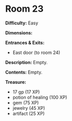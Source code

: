 # Room 23

**Difficulty:** Easy

**Dimensions:** 

**Entrances & Exits:**
- East door (to room 24)

**Description:**
Empty.

**Contents:**
Empty.

**Treasure:**
- 17 gp (17 XP)
- potion of healing (100 XP)
- gem (75 XP)
- jewelry (45 XP)
- artifact (25 XP)